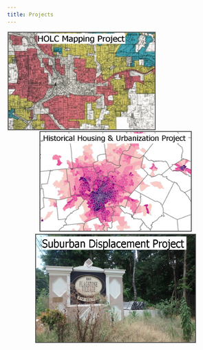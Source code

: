 ```yaml
---
title: Projects
---
```



<p style="text-align: center">
  <a href="https://snmarkley1.github.io/Projects/HOLC/">
    <img src="/Projects/HOLC_tile.jpg" 
         width="340" 
         height="225" 
         title="HOLC Mapping Project" 
         style="border:2px solid #555;margin:1px;float:left;" />
  </a>
  <a href="https://snmarkley1.github.io/Projects/HistHU/">
    <img src="/Projects/HHUUD_tile.jpg" 
         width="350" 
         height="230" 
         title="Historical Housing Unit Project" 
         style="border:2px solid #555;margin:1px;clear:both" />
  </a>
    <a href="https://snmarkley1.github.io/Projects/HistHU/">
    <img src="/Projects/suburb_tile.jpg" 
         width="370" 
         height="250" 
         title="Suburban Displacement Project" 
         style="border:2px solid #555;margin:1px;clear:both" />
  </a>
</p>



